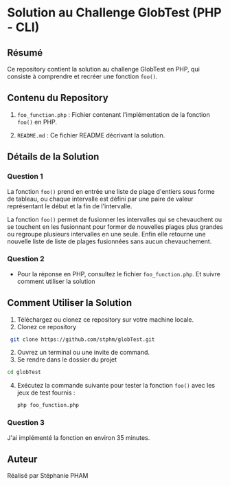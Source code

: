 # Solution au Challenge GlobTest (PHP - CLI)

## Résumé

Ce repository contient la solution au challenge GlobTest en PHP, qui consiste à comprendre et recréer une fonction `foo()`.

## Contenu du Repository

1. `foo_function.php` : Fichier contenant l'implémentation de la fonction `foo()` en PHP.

2. `README.md` : Ce fichier README décrivant la solution.

## Détails de la Solution

### Question 1

La fonction `foo()` prend en entrée une liste de plage d'entiers sous forme de tableau, ou chaque intervalle est défini par une paire de valeur représentant le début et la fin de l'intervalle. 

La fonction `foo()` permet de fusionner les intervalles qui se chevauchent ou se touchent en les fusionnant pour former de nouvelles plages plus grandes ou regroupe plusieurs intervalles en une seule. Enfin elle retourne une nouvelle liste de liste de plages fusionnées sans aucun chevauchement. 

### Question 2

- Pour la réponse en PHP, consultez le fichier `foo_function.php`. Et suivre comment utiliser la solution 

## Comment Utiliser la Solution

1. Téléchargez ou clonez ce repository sur votre machine locale.
1. Clonez ce repository 
  ```bash
   git clone https://github.com/stphm/globTest.git
   ```
2. Ouvrez un terminal ou une invite de command. 
3. Se rendre dans le dossier du projet 
```bash
cd globTest
```
4. Exécutez la commande suivante pour tester la fonction `foo()` avec les jeux de test fournis :
    ```
    php foo_function.php
    ```

### Question 3
J'ai implémenté la fonction en environ 35 minutes.



## Auteur

Réalisé par Stéphanie PHAM
